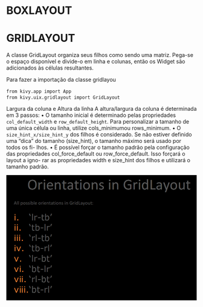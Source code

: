 # BOXLAYOUT



# GRIDLAYOUT
A classe GridLayout organiza seus filhos como sendo uma matriz. Pega-se o espaço 
disponível e divide-o em linha e colunas, então os Widget são adicionados às células 
resultantes.

Para fazer a importação da classe gridlayou

```commandline
from kivy.app import App
from kivy.uix.gridlayout import GridLayout
```

Largura da coluna e Altura da linha
A altura/largura da coluna é determinada em 3 passos:
• O tamanho inicial é determinado pelas propriedades `col_default_width` e 
`row_default_height`. Para personalizar a tamanho de uma única célula ou linha, 
utilize cols_minimumou rows_minimum.
• O `size_hint_x/size_hint_y` dos filhos é considerado. Se não estiver definido uma 
“dica” do tamanho (size_hint), o tamanho máximo será usado por todos os fi- lhos.
• É possível forçar o tamanho padrão pela configuração das propriedades 
col_force_default ou row_force_default. Isso forçará o layout a igno- rar
as propriedades width e size_hint dos filhos e utilizará o tamanho padrão.


![img_1.png](img_1.png)